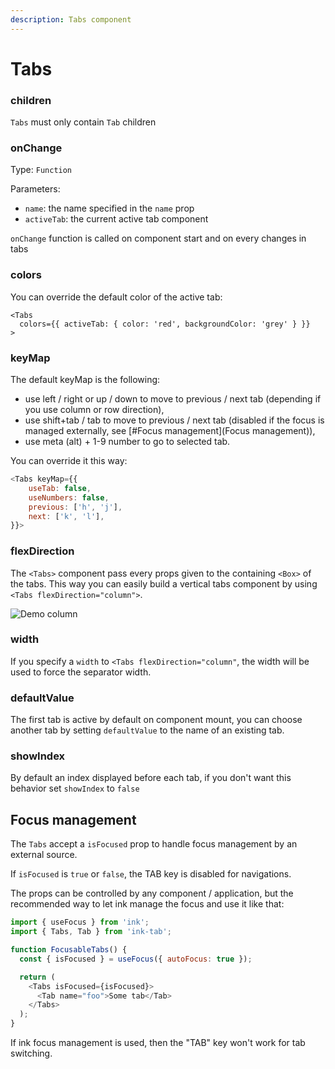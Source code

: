 ```yaml
---
description: Tabs component
---
```


# Tabs

### **children**

`Tabs` must only contain `Tab` children

### **onChange**

Type: `Function`

Parameters:

- `name`: the name specified in the `name` prop
- `activeTab`: the current active tab component

`onChange` function is called on component start and on every changes in tabs

### **colors**

You can override the default color of the active tab:

```tsx
<Tabs
  colors={{ activeTab: { color: 'red', backgroundColor: 'grey' } }}
>
```

### **keyMap**

The default keyMap is the following:

- use left / right or up / down to move to previous / next tab \(depending if you use column or row direction\),
- use shift+tab / tab to move to previous / next tab (disabled if the focus is managed externally, see [#Focus management](Focus management)),
- use meta \(alt\) + 1-9 number to go to selected tab.

You can override it this way:

```javascript
<Tabs keyMap={{
    useTab: false,
    useNumbers: false,
    previous: ['h', 'j'],
    next: ['k', 'l'],
}}>
```

### **flexDirection**

The `<Tabs>` component pass every props given to the containing `<Box>` of the tabs. This way you can easily build a vertical tabs component by using `<Tabs flexDirection="column">`.

![Demo column](https://github.com/jdeniau/ink-tab/raw/master/media/demo-column.svg?sanitize=true)

### **width**

If you specify a `width` to `<Tabs flexDirection="column"`, the width will be used to force the separator width.

### **defaultValue**

The first tab is active by default on component mount, you can choose another tab by setting `defaultValue` to the name of an existing tab.

### **showIndex**

By default an index displayed before each tab, if you don't want this behavior set `showIndex` to `false`

## **Focus management**

The `Tabs` accept a `isFocused` prop to handle focus management by an external source.

If `isFocused` is `true` or `false`, the TAB key is disabled for navigations.

The props can be controlled by any component / application, but the recommended way to let ink manage the focus and use it like that:

```javascript
import { useFocus } from 'ink';
import { Tabs, Tab } from 'ink-tab';

function FocusableTabs() {
  const { isFocused } = useFocus({ autoFocus: true });

  return (
    <Tabs isFocused={isFocused}>
      <Tab name="foo">Some tab</Tab>
    </Tabs>
  );
}
```

If ink focus management is used, then the "TAB" key won't work for tab switching.
